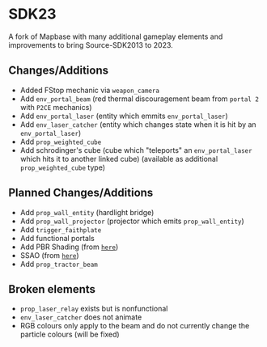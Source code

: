 # SDK23
A fork of Mapbase with many additional gameplay elements and improvements to bring Source-SDK2013 to 2023.

## Changes/Additions
- Added FStop mechanic via `weapon_camera`
- Add `env_portal_beam` (red thermal discouragement beam from `portal 2` with `P2CE` mechanics)
- Add `env_portal_laser` (entity which emmits `env_portal_laser`)
- Add `env_laser_catcher` (entity which changes state when it is hit by an `env_portal_laser`)
- Add `prop_weighted_cube`
- Add schrodinger's cube (cube which "teleports" an `env_portal_laser` which hits it to another linked cube) (available as additional `prop_weighted_cube` type)

## Planned Changes/Additions
- Add `prop_wall_entity` (hardlight bridge)
- Add `prop_wall_projector` (projector which emits `prop_wall_entity`)
- Add `trigger_faithplate`
- Add functional portals
- Add PBR Shading (from [`here`](https://developer.valvesoftware.com/wiki/Adding_PBR_to_Your_Mod))
- SSAO (from [`here`](https://github.com/BSVino/DoubleAction/commit/0ded18e5d52ef199e766f5f703c9ab65ecf649a3))
- Add `prop_tractor_beam`

## Broken elements
- `prop_laser_relay` exists but is nonfunctional
- `env_laser_catcher` does not animate
- RGB colours only apply to the beam and do not currently change the particle colours (will be fixed)